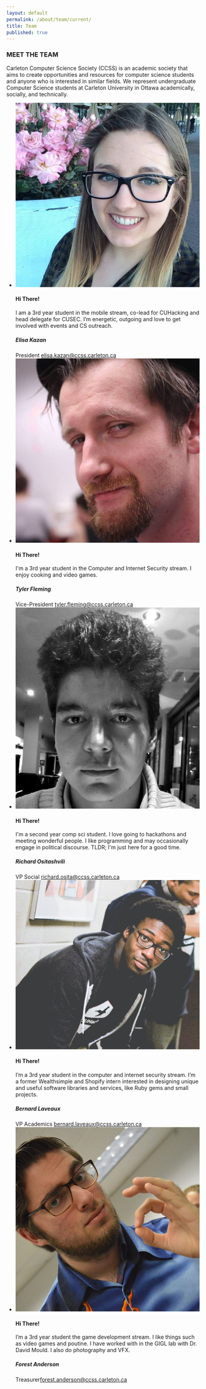 ```yaml
---
layout: default
permalink: /about/team/current/
title: Team
published: true
---
```

<div class="heading-title text-center">
<h3 class="text-uppercase">MEET THE TEAM </h3>
<p class="p-top-30 half-txt">Carleton Computer Science Society (CCSS) is an academic society that aims to create opportunities and resources for computer science students and anyone who is interested in similar fields. We represent undergraduate Computer Science students at Carleton University in Ottawa academically, socially, and technically.</p>
<div class = "content-team">
  <ul >
    <!-- ----Person 1 -->
    <li >
      <div class="team-member">
        <div class="team-img" >
          <img src="/images/about-pics/elisa_kazan.jpg" class="img-responsive">
        </div>
        <div class="team-hover">
          <div class="desk">
            <h4>Hi There!</h4>
            <p>I am a 3rd year student in the mobile stream, co-lead for CUHacking and head delegate for CUSEC. I’m energetic, outgoing and love to get involved with events and CS outreach.</p>
          </div>
        </div>
        <div class="team-title">
          <h5>Elisa Kazan</h5>
          <span>President <span> <a href= "mailto:elisa.kazan@ccss.carleton.ca" target="_top">  elisa.kazan@ccss.carleton.ca</a> </span> </span>
        </div>
      </div>
    </li>
    <!-- ----Person 2 -->
    <li>
      <div class="team-member">
        <div class="team-img">
          <img img src="/images/about-pics/tyler_fleming.jpg" class="img-responsive">
        </div>
        <div class="team-hover">
          <div class="desk">
            <h4>Hi There!</h4>
            <p>I'm a 3rd year student in the Computer and Internet Security stream. I enjoy cooking and video games.</p>
          </div>
        </div>
        <div class="team-title">
          <h5>Tyler Fleming</h5>
          <span>Vice-President <span> <a href ="mailto:tyler.fleming@ccss.carleton.ca" target="_top"> tyler.fleming@ccss.carleton.ca </a></span> </span>
        </div>
      </div>
    </li>
    <!-- ----Person 3 -->
    <li>
      <div class="team-member">
        <div class="team-img">
          <img img src="/images/about-pics/richard_ositashvili.jpg" class="img-responsive">
        </div>
        <div class="team-hover">
          <div class="desk">
            <h4>Hi There!</h4>
            <p>I'm a second year comp sci student. I love going to hackathons and meeting wonderful people. I like programming and may occasionally engage in political discourse. TLDR; I'm just here for a good time.</p>
          </div>
        </div>
        <div class="team-title">
          <h5>Richard Ositashvili</h5>
          <span>VP Social <span> <a href ="mailto:richard.osita@ccss.carleton.ca" target ="_top">richard.osita@ccss.carleton.ca </a></span> </span>
        </div>
      </div>
    </li>
    <!-- ----Person 4 -->
    <li>
      <div class="team-member">
        <div class="team-img">
          <img img src="/images/about-pics/bernard_laveaux.jpg" class="img-responsive">
        </div>
        <div class="team-hover">
          <div class="desk">
            <h4>Hi There!</h4>
            <p>I’m a 3rd year student in the computer and internet security stream. I’m a former Wealthsimple and Shopify intern interested in designing unique and useful software libraries and services, like Ruby gems and small projects.</p>
          </div>
        </div>
        <div class="team-title">
          <h5>Bernard Laveaux</h5>
          <span>VP Academics <span><a href="mailto:bernard.laveaux@ccss.carleton.ca" target ="_top">bernard.laveaux@ccss.carleton.ca</a></span> </span>
        </div>
      </div>
    </li>
    <!-- ----Person 5 -->
    <li>
      <div class="team-member">
        <div class="team-img">
          <img img src="/images/about-pics/forest_anderson.jpg" class="img-responsive">
        </div>
        <div class="team-hover">
          <div class="desk">
            <h4>Hi There!</h4>
            <p>I’m a 3rd year student the game development stream. I like things such as video games and poutine. I have worked with in the GIGL lab with Dr. David Mould. I also do photography and VFX.</p>
          </div>
        </div>
        <div class="team-title">
          <h5>Forest Anderson</h5>
          <span>Treasurer<span><a href ="mailto:forest.anderson@ccss.carleton.ca" target="_top">forest.anderson@ccss.carleton.ca </a></span> </span>
        </div>
      </div>
    </li>
  </ul>
</div>